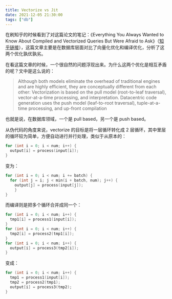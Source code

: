 ```yaml
---
title: Vectorize vs Jit
date: 2021-12-05 21:30:00
tags: ["db"]
---
```


在刷知乎的时候看到了对这篇论文的笔记：《Everything You Always Wanted to Know About Compiled and Vectorized Queries But Were Afraid to Ask》（[知乎链接](https://zhuanlan.zhihu.com/p/439233132)），这篇文章主要是在数据库层面对比了向量化优化和编译优化，分析了这两个优化孰优孰劣。

在看这篇文章的时候，一个很自然的问题浮现出来。为什么这两个优化是相互矛盾的呢？文中是这么说的：

> Although both models eliminate the overhead of traditional engines and are highly efficient, they are conceptually different from each other: Vectorization is based on the pull model (root-to-leaf traversal), vector-at-a-time processing, and interpretation. Datacentric code generation uses the push model (leaf-to-root traversal), tuple-at-a-time processing, and up-front compilation

也就是说，在数据库领域，一个是 pull based，另一个是 push based。

从伪代码的角度来说，vectorize 的目标是将一层循环转化成 2 层循环，其中里层的循环较为简单，方便自动进行并行处理，类似于从原本的：

```c++
for (int i = 0; i < num; i++) {
  output[i] = process(input[i]);
}
```

变为：

```c++
for (int i = 0; i < num; i += batch) {
  for (int j = i; j < min(i + batch, num); j++) {
    output[j] = process(input[j]);
	}
}
```

而编译则是把多个循环合并成同一个：

```cpp
for (int i = 0; i < num; i++) {
  tmp1[i] = process1(input[i]);
}
for (int i = 0; i < num; i++) {
  tmp2[i] = process2(tmp1[i]);
}
for (int i = 0; i < num; i++) {
  output[i] = process3(tmp2[i]);
}
```

变成：

```cpp
for (int i = 0; i < num; i++) {
  tmp1 = process1(input[i]);
  tmp2 = process2(tmp1);
  output[i] = process3(tmp2);
}
```